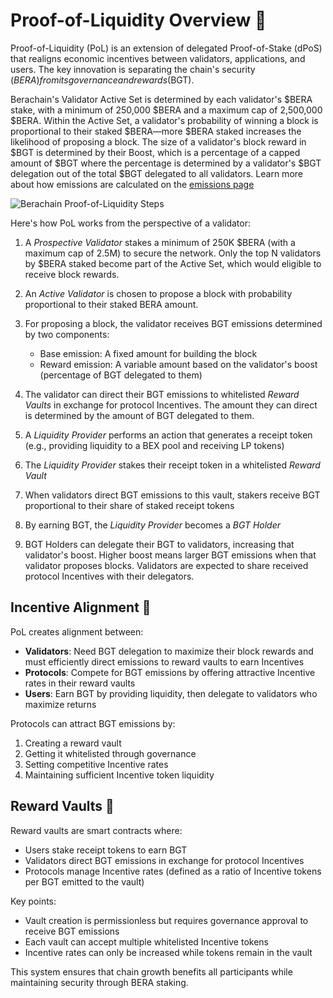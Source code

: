# Proof-of-Liquidity Overview 📓

Proof-of-Liquidity (PoL) is an extension of delegated Proof-of-Stake (dPoS) that realigns economic incentives between validators, applications, and users. The key innovation is separating the chain's security ($BERA) from its governance and rewards ($BGT).

Berachain's Validator Active Set is determined by each validator's $BERA stake, with a minimum of 250,000 $BERA and a maximum cap of 2,500,000 $BERA. Within the Active Set, a validator's probability of winning a block is proportional to their staked $BERA—more $BERA staked increases the likelihood of proposing a block. The size of a validator's block reward in $BGT is determined by their Boost, which is a percentage of a capped amount of $BGT where the percentage is determined by a validator's $BGT delegation out of the total $BGT delegated to all validators. Learn more about how emissions are calculated on the [emissions page](./bgtmath.md)


![Berachain Proof-of-Liquidity Steps](/assets/proof-of-liquidity-steps.png)

Here's how PoL works from the perspective of a validator:

1. A _Prospective Validator_ stakes a minimum of 250K $BERA (with a maximum cap of 2.5M) to secure the network. Only the top N validators by $BERA staked become part of the Active Set, which would eligible to receive block rewards.

2. An _Active Validator_ is chosen to propose a block with probability proportional to their staked BERA amount.

3. For proposing a block, the validator receives BGT emissions determined by two components:

   - Base emission: A fixed amount for building the block
   - Reward emission: A variable amount based on the validator's boost (percentage of BGT delegated to them)

4. The validator can direct their BGT emissions to whitelisted _Reward Vaults_ in exchange for protocol Incentives. The amount they can direct is determined by the amount of BGT delegated to them.

5. A _Liquidity Provider_ performs an action that generates a receipt token (e.g., providing liquidity to a BEX pool and receiving LP tokens)

6. The _Liquidity Provider_ stakes their receipt token in a whitelisted _Reward Vault_

7. When validators direct BGT emissions to this vault, stakers receive BGT proportional to their share of staked receipt tokens

8. By earning BGT, the _Liquidity Provider_ becomes a _BGT Holder_

9. BGT Holders can delegate their BGT to validators, increasing that validator's boost. Higher boost means larger BGT emissions when that validator proposes blocks. Validators are expected to share received protocol Incentives with their delegators.

## Incentive Alignment 🤝

PoL creates alignment between:

- **Validators**: Need BGT delegation to maximize their block rewards and must efficiently direct emissions to reward vaults to earn Incentives
- **Protocols**: Compete for BGT emissions by offering attractive Incentive rates in their reward vaults
- **Users**: Earn BGT by providing liquidity, then delegate to validators who maximize returns

Protocols can attract BGT emissions by:

1. Creating a reward vault
2. Getting it whitelisted through governance
3. Setting competitive Incentive rates
4. Maintaining sufficient Incentive token liquidity

## Reward Vaults 🏦

Reward vaults are smart contracts where:

- Users stake receipt tokens to earn BGT
- Validators direct BGT emissions in exchange for protocol Incentives
- Protocols manage Incentive rates (defined as a ratio of Incentive tokens per BGT emitted to the vault)

Key points:

- Vault creation is permissionless but requires governance approval to receive BGT emissions
- Each vault can accept multiple whitelisted Incentive tokens
- Incentive rates can only be increased while tokens remain in the vault

This system ensures that chain growth benefits all participants while maintaining security through BERA staking.
